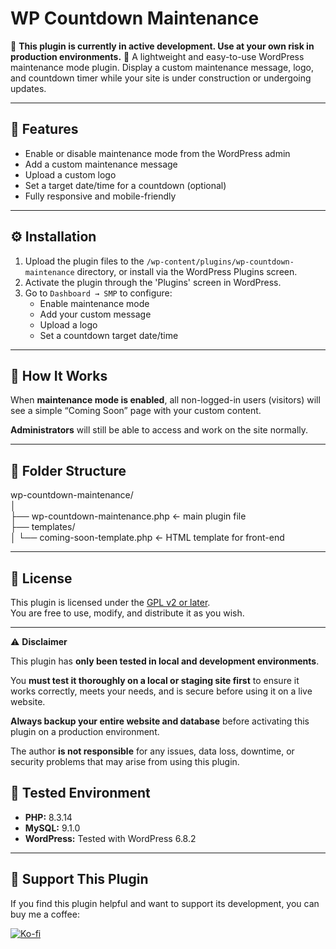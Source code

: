 # WP Countdown Maintenance

🚧 **This plugin is currently in active development. Use at your own risk in production environments.** 🚧
A lightweight and easy-to-use WordPress maintenance mode plugin. Display a custom maintenance message, logo, and countdown timer while your site is under construction or undergoing updates.

---

## 🧩 Features

- Enable or disable maintenance mode from the WordPress admin
- Add a custom maintenance message
- Upload a custom logo
- Set a target date/time for a countdown (optional)
- Fully responsive and mobile-friendly

---

## ⚙️ Installation

1. Upload the plugin files to the `/wp-content/plugins/wp-countdown-maintenance` directory, or install via the WordPress Plugins screen.
2. Activate the plugin through the 'Plugins' screen in WordPress.
3. Go to `Dashboard → SMP` to configure:
   - Enable maintenance mode
   - Add your custom message
   - Upload a logo
   - Set a countdown target date/time

---

## 🔧 How It Works

When **maintenance mode is enabled**, all non-logged-in users (visitors) will see a simple “Coming Soon” page with your custom content.

**Administrators** will still be able to access and work on the site normally.

---

## 📁 Folder Structure

wp-countdown-maintenance/  
│  
├── wp-countdown-maintenance.php ← main plugin file  
├── templates/  
│ └── coming-soon-template.php ← HTML template for front-end

---

## 📝 License

This plugin is licensed under the [GPL v2 or later](https://www.gnu.org/licenses/gpl-2.0.html).  
You are free to use, modify, and distribute it as you wish.

---

⚠️ **Disclaimer**

This plugin has **only been tested in local and development environments**.

You **must test it thoroughly on a local or staging site first** to ensure it works correctly, meets your needs, and is secure before using it on a live website.

**Always backup your entire website and database** before activating this plugin on a production environment.

The author **is not responsible** for any issues, data loss, downtime, or security problems that may arise from using this plugin.

## 🧪 Tested Environment

- **PHP:** 8.3.14
- **MySQL:** 9.1.0
- **WordPress:** Tested with WordPress 6.8.2

---

## 💖 Support This Plugin

If you find this plugin helpful and want to support its development, you can buy me a coffee:

[![Ko-fi](https://ko-fi.com/img/githubbutton_sm.svg)](https://ko-fi.com/dreidgon)
